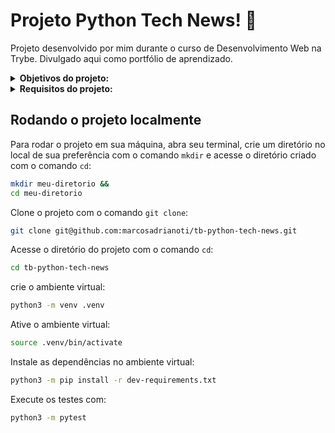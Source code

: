 # Projeto Python Tech News! :newspaper:
Projeto desenvolvido por mim durante o curso de Desenvolvimento Web na Trybe. Divulgado aqui como portfólio de aprendizado.

<details>
<summary><strong>Objetivos do projeto:</strong></summary>
 
  * Desenvolver uma aplicação que faz consultas em notícias sobre tecnologia utilizando a raspagem de dados no [blog da trybe](https://blog.betrybe.com).
  * Verificar se sou capaz de:
    * Utilizar o terminal interativo do Python
    * Escrever seus próprios módulos e importá-los em outros códigos
    * Aplicar técnicas de raspagem de dados
    * Extrair dados de conteúdo HTML
    * Armazenar os dados obtidos em um banco de dados.
</details>
<details>
<summary><strong> Requisitos do projeto:</strong></summary>

  *  Criar a função `fetch`.
  *  Criar a função `scrape_updates`.
  *  Criar a função `scrape_next_page_link`.
  *  Criar a função `scrape_news`.
  *  Criar a função `get_tech_news` para obter as notícias.
  *  Testar a classe `ReadingPlanService`.
  *  Criar a função `search_by_title`.
  *  Criar a função `search_by_date`.
  *  Criar a função `search_by_category`.
</details>
  
## Rodando o projeto localmente

Para rodar o projeto em sua máquina, abra seu terminal, crie um diretório no local de sua preferência com o comando `mkdir` e acesse o diretório criado com o comando `cd`:

```bash
mkdir meu-diretorio &&
cd meu-diretorio
```

Clone o projeto com o comando `git clone`:

```bash
git clone git@github.com:marcosadrianoti/tb-python-tech-news.git
```

Acesse o diretório do projeto com o comando `cd`:

```bash
cd tb-python-tech-news
```

crie o ambiente virtual:
```bash
python3 -m venv .venv
```

Ative o ambiente virtual:
```bash
source .venv/bin/activate
```

Instale as dependências no ambiente virtual:
```bash
python3 -m pip install -r dev-requirements.txt
```

Execute os testes com:
```bash
python3 -m pytest
```
